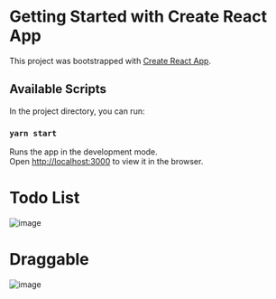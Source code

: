 # Getting Started with Create React App

This project was bootstrapped with [Create React App](https://github.com/facebook/create-react-app).

## Available Scripts

In the project directory, you can run:

### `yarn start`

Runs the app in the development mode.\
Open [http://localhost:3000](http://localhost:3000) to view it in the browser.

# Todo List
![image](https://user-images.githubusercontent.com/58678638/145464896-24a5db2f-9d57-496f-a75b-5c09ee68313b.png)

# Draggable
![image](https://user-images.githubusercontent.com/58678638/145464961-456bd409-5ec0-4049-98cf-df51dc4996de.png)
